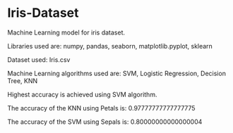 # Iris-Dataset

Machine Learning model for iris dataset. 

Libraries used are: numpy, pandas, seaborn, matplotlib.pyplot, sklearn

Dataset used: Iris.csv

Machine Learning algorithms used are: SVM, Logistic Regression, Decision Tree, KNN 

Highest accuracy is achieved using SVM algorithm. 

The accuracy of the KNN using Petals is: 0.97777777777777775

The accuracy of the SVM using Sepals is: 0.80000000000000004
